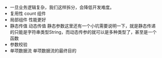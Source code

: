 - 一旦业务逻辑复杂，我们这样拆分，会降低开发难度。
- 复用性  count 组件
- 局部组件 性能更好
- 静态传值
    动态传值
    静态参数这里还有一个小坑需要说明一下，就是静态传递的只能是字符串类型String，而动态传参的就可以是多种类型了，甚至是一个函数
- 参数校验
- 单项数据流
单项数据流的最终目的
